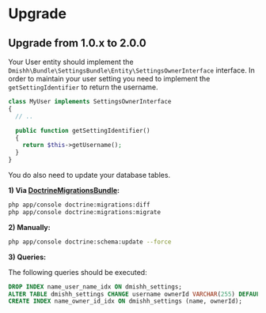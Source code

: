 # Upgrade

## Upgrade from 1.0.x to 2.0.0

Your User entity should implement the `Dmishh\Bundle\SettingsBundle\Entity\SettingsOwnerInterface` interface. In order to maintain
your user setting you need to implement the `getSettingIdentifier` to return the username.

``` php
class MyUser implements SettingsOwnerInterface
{
  // ..

  public function getSettingIdentifier()
  {
    return $this->getUsername();
  }
}
```

You do also need to update your database tables.

**1) Via [DoctrineMigrationsBundle](http://symfony.com/doc/current/bundles/DoctrineMigrationsBundle/index.html):**

```bash
php app/console doctrine:migrations:diff
php app/console doctrine:migrations:migrate
```

**2) Manually:**

```bash
php app/console doctrine:schema:update --force
```

**3) Queries:**

The following queries should be executed:
``` sql
DROP INDEX name_user_name_idx ON dmishh_settings;
ALTER TABLE dmishh_settings CHANGE username ownerId VARCHAR(255) DEFAULT NULL;
CREATE INDEX name_owner_id_idx ON dmishh_settings (name, ownerId);
```